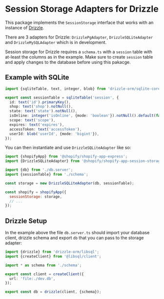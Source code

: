 # Session Storage Adapters for Drizzle

This package implements the `SessionStorage` interface that works with an instance of [Drizzle](https://orm.drizzle.team).

There are 3 adapters for Drizzle: `DrizzlePgAdapter`, `DrizzleSQLiteAdapter` and `DrizzleMySQLAdapter` which is in development.

Session storage for Drizzle requires a `schema.ts` with a `session` table with at-least the columns as in the example. Make sure to create `session` table and apply changes to the database before using this pakacge.

## Example with SQLite

```ts
import {sqliteTable, text, integer, blob} from 'drizzle-orm/sqlite-core';

export const sessionTable = sqliteTable('session', {
  id: text('id').primaryKey(),
  shop: text('shop').notNull(),
  state: text('state').notNull(),
  isOnline: integer('isOnline', {mode: 'boolean'}).notNull().default(false),
  scope: text('scope'),
  expires: text('expires'),
  accessToken: text('accessToken'),
  userId: blob('userId', {mode: 'bigint'}),
});
```

You can then instantiate and use `DrizzleSQLiteAdapter` like so:

```js
import {shopifyApp} from '@shopify/shopify-app-express';
import {DrizzleSQLiteAdapter} from '@shopify/shopify-app-session-storage-drizzle';

import {db} from './db.server';
import {sessionTable} from './schema';

const storage = new DrizzleSQLiteAdapter(db, sessionTable);

const shopify = shopifyApp({
  sessionStorage: storage,
  // ...
});
```

## Drizzle Setup

In the example above the file `db.server.ts` should import your database client, drizzle schema and export `db` that you can pass to the storage adapter:

```ts
import {drizzle} from 'drizzle-orm/libsql';
import {createClient} from '@libsql/client';

import * as schema from './schema';

export const client = createClient({
  url: 'file:./dev.db',
});

export const db = drizzle(client, {schema});
```
